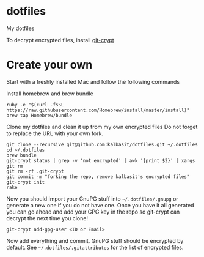 dotfiles
========

My dotfiles

To decrypt encrypted files, install [git-crypt](https://github.com/AGWA/git-crypt)

# Create your own

Start with a freshly installed Mac and follow the following commands

Install homebrew and brew bundle

```
ruby -e "$(curl -fsSL https://raw.githubusercontent.com/Homebrew/install/master/install)"
brew tap Homebrew/bundle
```

Clone my dotfiles and clean it up from my own encrypted files Do not
forget to replace the URL with your own fork.

```
git clone --recursive git@github.com:kalbasit/dotfiles.git ~/.dotfiles
cd ~/.dotfiles
brew bundle
git-crypt status | grep -v 'not encrypted' | awk '{print $2}' | xargs git rm
git rm -rf .git-crypt
git commit -m "forking the repo, remove kalbasit's encrypted files"
git-crypt init
rake
```

Now you should import your GnuPG stuff into `~/.dotfiles/.gnupg` or
generate a new one if you do not have one. Once you have it all
generated you can go ahead and add your GPG key in the repo so git-crypt
can decrypt the next time you clone!

```
git-crypt add-gpg-user <ID or Email>
```

Now add everything and commit. GnuPG stuff should be encrypted by
default. See `~/.dotfiles/.gitattributes` for the list of encrypted
files.
